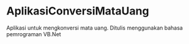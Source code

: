 # AplikasiConversiMataUang
Aplikasi untuk mengkonversi mata uang. Ditulis menggunakan bahasa pemrograman VB.Net
